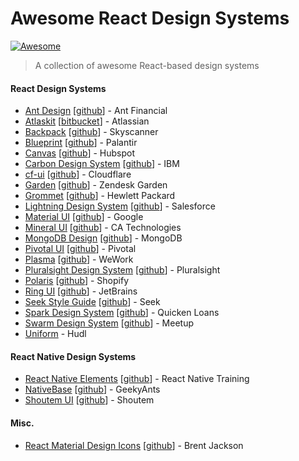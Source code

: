 # Awesome React Design Systems
[![Awesome](https://awesome.re/badge-flat.svg)](https://awesome.re)

> A collection of awesome React-based design systems

#### React Design Systems

- [Ant Design](https://ant.design/) [[github](https://github.com/ant-design/ant-design/)] - Ant Financial
- [Atlaskit](http://atlaskit.atlassian.com/) [[bitbucket](https://bitbucket.org/atlassian/atlaskit-mk-2)] - Atlassian
- [Backpack](https://backpack.github.io/) [[github](https://github.com/Skyscanner/backpack)] - Skyscanner
- [Blueprint](http://blueprintjs.com/) [[github](https://github.com/palantir/blueprint)] - Palantir
- [Canvas](https://canvas.hubspot.com/) [[github](https://github.com/HubSpot/canvas)] - Hubspot
- [Carbon Design System](http://carbondesignsystem.com/) [[github](https://github.com/carbon-design-system/carbon-components)] - IBM
- [cf-ui](https://cloudflare.github.io/cf-ui/) [[github](https://github.com/cloudflare/cf-ui)] - Cloudflare
- [Garden](https://garden.zendesk.com/react-components/) [[github](https://github.com/zendeskgarden/react-components)] - Zendesk Garden
- [Grommet](http://grommet.io/) [[github](https://github.com/grommet/grommet)] - Hewlett Packard
- [Lightning Design System](https://react.lightningdesignsystem.com/) [[github](https://github.com/salesforce/design-system-react)] - Salesforce
- [Material UI](https://www.material-ui.com/#/) [[github](https://github.com/mui-org/material-ui)] - Google
- [Mineral UI](https://mineral-ui.com/) [[github](https://github.com/mineral-ui/mineral-ui)] - CA Technologies
- [MongoDB Design](http://mongodb.design/#/) [[github](https://github.com/mongodb/design)] - MongoDB
- [Pivotal UI](https://styleguide.pivotal.io/) [[github](https://github.com/pivotal-cf/pivotal-ui)] - Pivotal
- [Plasma](http://plasma.guide/) [[github](https://github.com/wework/plasma)] - WeWork
- [Pluralsight Design System](https://design-system.pluralsight.com/) [[github](https://github.com/pluralsight/design-system)] - Pluralsight
- [Polaris](https://polaris.shopify.com/) [[github](https://github.com/Shopify/polaris)] - Shopify
- [Ring UI](http://www.jetbrains.org/ring-ui/index.html) [[github](https://github.com/JetBrains/ring-ui)] - JetBrains
- [Seek Style Guide](https://seek-oss.github.io/seek-style-guide/) [[github](https://github.com/seek-oss/seek-style-guide)] - Seek
- [Spark Design System](https://sparkdesignsystem.com/) [[github](https://github.com/sparkdesignsystem/spark-design-system)] - Quicken Loans
- [Swarm Design System](https://meetup.github.io/swarm-design-system/) [[github](https://github.com/meetup/swarm-design-system)] - Meetup
- [Uniform](http://uniform.hudl.com/) - Hudl

#### React Native Design Systems

- [React Native Elements](https://react-native-training.github.io/react-native-elements/) [[github](https://github.com/react-native-training/react-native-elements)] - React Native Training
- [NativeBase](https://nativebase.io/) [[github](https://github.com/GeekyAnts/NativeBase)] - GeekyAnts
- [Shoutem UI](https://shoutem.github.io/docs/ui-toolkit/introduction) [[github](https://github.com/shoutem/ui)] - Shoutem

#### Misc.

- [React Material Design Icons](https://jxnblk.com/rmdi/) [[github](https://github.com/jxnblk/rmdi)] - Brent Jackson
